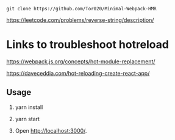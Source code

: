 

```
git clone https://github.com/Tor020/Minimal-Webpack-HMR
```



https://leetcode.com/problems/reverse-string/description/

# Links to troubleshoot hotreload

https://webpack.js.org/concepts/hot-module-replacement/


https://daveceddia.com/hot-reloading-create-react-app/


Usage
---

1. yarn install

2. yarn start

2. Open [http://localhost:3000/](http://localhost:3000/).


